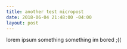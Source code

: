 ```yaml
---
title: another test micropost
date: 2018-06-04 21:48:00 -04:00
layout: post
---
```


lorem ipsum something something im bored ;((